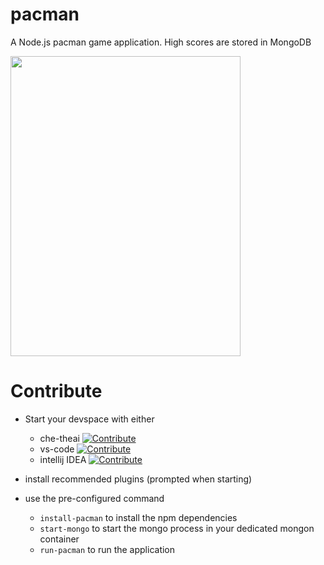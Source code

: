 # pacman
A Node.js pacman game application. High scores are stored in MongoDB

<img src="images/pacman.gif" width="368" height="480" />


# Contribute
- Start your devspace with either
  - che-theai [![Contribute](https://www.eclipse.org/che/contribute.svg)](https://devspaces.apps-crc.testing#https://github.com/joelapatatechaude/pacman)
  - vs-code [![Contribute](https://www.eclipse.org/che/contribute.svg)](https://devspaces.apps-crc.testing/#https://github.com/joelapatatechaude/pacman?che-editor=che-incubator/che-code/insiders)
  - intellij IDEA [![Contribute](https://www.eclipse.org/che/contribute.svg)](https://devspaces.apps-crc.testing/#https://github.com/joelapatatechaude/pacman?che-incubator/che-idea/latest)

- install recommended plugins (prompted when starting)

- use the pre-configured command
  - `install-pacman` to install the npm dependencies
  - `start-mongo` to start the mongo process in your dedicated mongon container
  - `run-pacman` to run the application
  

  




